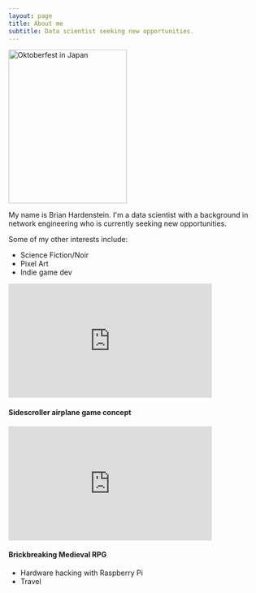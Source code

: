```yaml
---
layout: page
title: About me
subtitle: Data scientist seeking new opportunities.
---
```

<img src="https://raw.githubusercontent.com/pixelatedbrian/pixelatedbrian.github.io/master/img/Brian%20in%20JP%20Oktoberfest.jpg" alt="Oktoberfest in Japan" width="233" height="303">

My name is Brian Hardenstein. I'm a data scientist with a background in network engineering who is currently seeking new opportunities.

Some of my other interests include:

- Science Fiction/Noir
- Pixel Art
- Indie game dev

<iframe src='https://gfycat.com/BackLateHoverfly' frameborder='0' scrolling='no' allowfullscreen width='400' height='225'></iframe>

#### Sidescroller airplane game concept


<iframe src='https://gfycat.com/InconsequentialColossalAzurevase' frameborder='0' scrolling='no' allowfullscreen width='400' height='225'>
</iframe>

#### Brickbreaking Medieval RPG

- Hardware hacking with Raspberry Pi
- Travel

